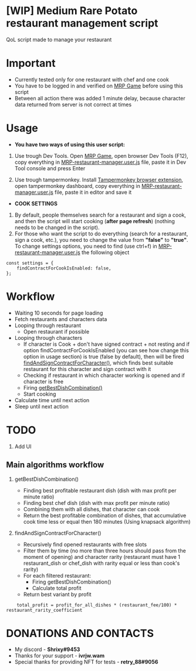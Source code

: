 # [WIP] Medium Rare Potato restaurant management script

QoL script made to manage your restaurant

# Important

- Currently tested only for one restaurant with chef and one cook
- You have to be logged in and verified on [MRP Game](https://game.medium-rare-potato.io) before using this script
- Between all action there was added 1 minute delay, because character data returned from server is not correct at times

# Usage

- **You have two ways of using this user script:**

1. Use trough Dev Tools. Open [MRP Game](https://game.medium-rare-potato.io), open browser Dev Tools (F12), copy everything in [MRP-restaurant-manager.user.js](/dist/MRP-restaurant-manager.user.js) file, paste it in Dev Tool console and press Enter

2. Use trough tampermonkey. Install [Tampermonkey browser extension](https://www.tampermonkey.net/), open tampermonkey dashboard, copy everything in [MRP-restaurant-manager.user.js](/dist/MRP-restaurant-manager.user.js) file, paste it in editor and save it

- **COOK SETTINGS**
1. By default, people themselves search for a restaurant and sign a cook, and then the script will start cooking (**after page refresh**) (nothing needs to be changed in the script).
2. For those who want the script to do everything (search for a restaurant, sign a cook, etc.), you need to change the value from **"false"** to **"true"**.
To change settings options, you need to find (use ctrl+f) in [MRP-restaurant-manager.user.js](/dist/MRP-restaurant-manager.user.js) the following object

```
const settings = {
    findContractForCookIsEnabled: false,
};
```

# Workflow

- Waiting 10 seconds for page loading
- Fetch restaurants and characters data
- Looping through restaurant
  - Open restaurant if possible
- Looping through characters
  - If character is Cook + don't have signed contract + not resting and if option findContractForCookIsEnabled (you can see how change this option in usage section) is true (false by default), then will be fired [findAndSignContractForCharacter()](#main-algorithms-workflow), which finds best suitable restaurant for this character and sign contract with it
  - Checking if restaurant in which character working is opened and if character is free
  - Firing [getBestDishCombination()](#main-algorithms-workflow)
  - Start cooking
- Calculate time until next action
- Sleep until next action

# TODO

1. Add UI

## Main algorithms workflow

1.  getBestDishCombination()

    - Finding best profitable restaurant dish (dish with max profit per minute ratio)
    - Finding best chef dish (dish with max profit per minute ratio)
    - Combining them with all dishes, that character can cook
    - Return the best profitable combination of dishes, that accumulative cook time less or equal then 180 minutes (Using knapsack algorithm)

2.  findAndSignContractForCharacter()

    - Recursively find opened restaurants with free slots
    - Filter them by time (no more than three hours should pass from the moment of opening) and character rarity (restaurant must have 1 restaurant_dish or chef_dish with rarity equal or less than cook's rarity)
    - For each filtered restaurant:
      - Firing getBestDishCombination()
      - Calculate total profit
    - Return best variant by profit

```
    total_profit = profit_for_all_dishes * (restaurant_fee/100) * restaurant_rarity_coefficient
```


# DONATIONS AND CONTACTS

- My discord - **Shrixy#9453**
- Thanks for your support - **ivrjw.wam**
- Special thanks for providing NFT for tests - **retry_88#9056**
